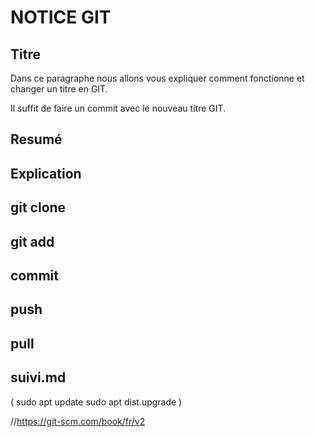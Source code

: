 <h1>NOTICE GIT</h1>

<h2>Titre</h2>
Dans ce paragraphe nous allons vous expliquer comment fonctionne et changer un titre en GIT.
<p>Il suffit de faire un commit avec le nouveau titre GIT.</p>
<h2>Resumé</h2>
<h2>Explication</h2>
<h2>git clone</h2>
<h2>git add</h2>
<h2>commit</h2>
<h2>push</h2>
<h2>pull</h2>
<h2>suivi.md</h2>
( sudo apt update
sudo apt dist.upgrade )

//https://git-scm.com/book/fr/v2
